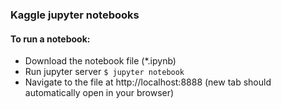 ### Kaggle jupyter notebooks

#### To run a notebook:

* Download the notebook file (*.ipynb)
* Run jupyter server ` $ jupyter notebook `
* Navigate to the file at http://localhost:8888 (new tab should automatically open in your browser)
